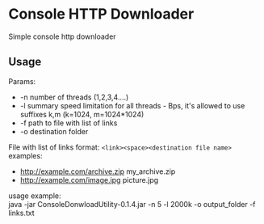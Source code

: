 # Console HTTP Downloader

Simple console http downloader

## Usage

Params:
- -n number of threads (1,2,3,4....)
- -l summary speed limitation for all threads - Bps, it's allowed to use suffixes k,m (k=1024, m=1024*1024)
- -f path to file with list of links
- -o destination folder

File with list of links format:
`<link><space><destination file name>`  
examples:  
 - http://example.com/archive.zip my_archive.zip
 - http://example.com/image.jpg picture.jpg

usage example:  
java -jar ConsoleDonwloadUtility-0.1.4.jar -n 5 -l 2000k -o output_folder -f links.txt
